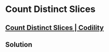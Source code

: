 # Count Distinct Slices
## [Count Distinct Slices | Codility](https://app.codility.com/programmers/lessons/15-caterpillar_method/count_distinct_slices/)

## Solution
```cpp

```